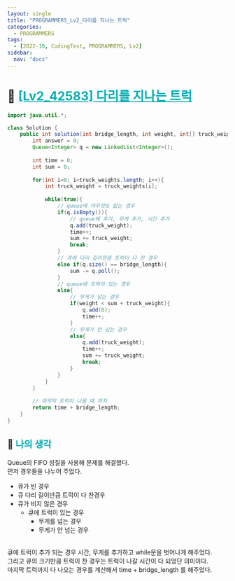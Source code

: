 ```yaml
---
layout: single
title: "PROGRAMMERS_Lv2_다리를 지나는 트럭"
categories:
  - PROGRAMMERS
tags:
  - [2022-10, CodingTest, PROGRAMMERS, Lv2]
sidebar:
  nav: "docs"
---
```


# 📁 <b><a style="color:#00adb5" href="https://programmers.co.kr/learn/courses/30/lessons/42583" target=_blank>[Lv2_42583] 다리를 지나는 트럭</a></b>

```java
import java.util.*;

class Solution {
    public int solution(int bridge_length, int weight, int[] truck_weights) {
        int answer = 0;
        Queue<Integer> q = new LinkedList<Integer>();
        
        int time = 0;
        int sum = 0;
        
        for(int i=0; i<truck_weights.length; i++){
            int truck_weight = truck_weights[i];
            
            while(true){
                // queue에 아무것도 없는 경우
                if(q.isEmpty()){
                    // queue에 추가, 무게 추가, 시간 추가
                    q.add(truck_weight);
                    time++;
                    sum += truck_weight;
                    break;
                }
                // 큐에 다리 길이만큼 트럭이 다 찬 경우
                else if(q.size() == bridge_length){
                    sum -= q.poll();
                }
                // queue에 트럭이 있는 경우
                else{
                    // 무게가 넘는 경우
                    if(weight < sum + truck_weight){
                        q.add(0);
                        time++;
                    }                    
                    // 무게가 안 넘는 경우
                    else{
                        q.add(truck_weight);
                        time++;
                        sum += truck_weight;
                        break;
                    }
                }
            }
        }
        
        // 마지막 트럭이 나올 때 까지
        return time + bridge_length;
    }
}
```

## 🤔 <b><a style="color:#00adb5">나의 생각</a></b>
Queue의 FIFO 성질을 사용해 문제를 해결했다.<br>
먼저 경우들을 나누어 주었다.

- 큐가 빈 경우
- 큐 다리 길이만큼 트럭이 다 찬경우
- 큐가 비지 않은 경우
  - 큐에 트럭이 있는 경우
    - 무게를 넘는 경우
    - 무게가 안 넘는 경우

<br>
큐에 트럭이 추가 되는 경우 시간, 무게를 추가하고 while문을 벗어나게 해주었다.<br>
그리고 큐의 크기만큼 트럭이 찬 경우는 트럭이 나갈 시간이 다 되었단 의미이다.<br>
마지막 트럭까지 다 나오는 경우를 계산해서 time + bridge_length 를 해주었다.